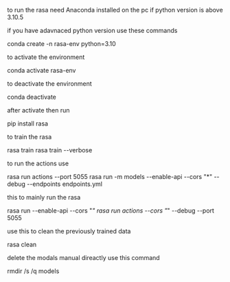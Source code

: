 to run the rasa need Anaconda installed on the pc if python version is above 3.10.5

if you have adavnaced python version use these commands

conda create -n rasa-env python=3.10

to activate the environment

conda activate rasa-env 

to deactivate the environment

conda deactivate

after activate then run 

pip install rasa

to train the rasa

rasa train
rasa train --verbose

to run the actions use

rasa run actions --port 5055
 rasa run -m models --enable-api --cors "*" --debug --endpoints endpoints.yml

this to mainly run the rasa

rasa run --enable-api --cors "*"
rasa run actions --cors "*" --debug --port 5055

use this to clean the previously trained data

rasa clean

delete the modals manual direactly use this command

rmdir /s /q models

